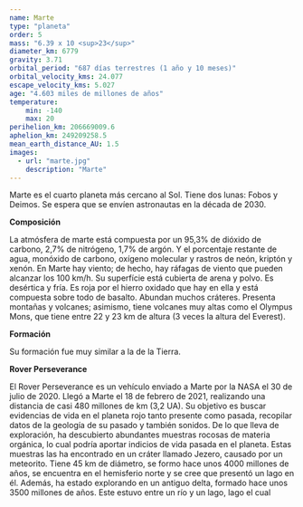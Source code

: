 ```yaml
---
name: Marte
type: "planeta"
order: 5
mass: "6.39 x 10 <sup>23</sup>"
diameter_km: 6779
gravity: 3.71
orbital_period: "687 días terrestres (1 año y 10 meses)"
orbital_velocity_kms: 24.077
escape_velocity_kms: 5.027
age: "4.603 miles de millones de años"
temperature:
    min: -140
    max: 20
perihelion_km: 206669009.6
aphelion_km: 249209258.5
mean_earth_distance_AU: 1.5
images:
  - url: "marte.jpg"
    description: "Marte"
---
```


Marte es el cuarto planeta más cercano al Sol. Tiene dos lunas: Fobos y Deimos. Se espera que se envíen astronautas en la década de 2030.

**Composición**

La atmósfera de marte está compuesta por un 95,3% de dióxido de carbono, 2,7% de nitrógeno, 1,7% de argón. Y el porcentaje restante de agua, monóxido de carbono, oxígeno molecular y rastros de neón, kriptón y xenón. En Marte hay viento; de hecho, hay ráfagas de viento que pueden alcanzar los 100 km/h.
Su superfície está cubierta de arena y polvo. Es desértica y fría. Es roja por el hierro oxidado que hay en ella y está compuesta sobre todo de basalto. Abundan muchos cráteres. Presenta montañas y volcanes; asimismo, tiene volcanes muy altas como el Olympus Mons, que tiene entre 22 y 23 km de altura (3 veces la altura del Everest).

**Formación**

Su formación fue muy similar a la de la Tierra.

**Rover Perseverance**

El Rover Perseverance es un vehículo enviado a Marte por la NASA el 30 de julio de 2020. Llegó a Marte el 18 de febrero de 2021, realizando una distancia de casi 480 millones de km (3,2 UA). Su objetivo es buscar evidencias de vida en el planeta rojo tanto presente como pasada, recopilar datos de la geología de su pasado y también sonidos.
De lo que lleva de exploración, ha descubierto abundantes muestras rocosas de materia orgánica, lo cual podría aportar indicios de vida pasada en el planeta. Estas muestras las ha encontrado en un cráter llamado Jezero, causado por un meteorito. Tiene 45 km de diámetro, se formo hace unos 4000 millones de años, se encuentra en el hemisferio norte y se cree que presentó un lago en él. Además, ha estado explorando en un antiguo delta, formado hace unos 3500 millones de años. Este estuvo entre un río y un lago, lago el cual